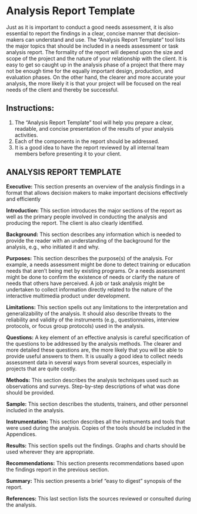 # Analysis Report Template

Just as it is important to conduct a good needs assessment, it is also essential to report the findings in a clear, concise manner that decision-makers can understand and use.  The “Analysis Report Template” tool lists the major topics that should be included in a needs assessment or task analysis report.  The formality of the report will depend upon the size and scope of the project and the nature of your relationship with the client.  It is easy to get so caught up in the analysis phase of a project that there may not be enough time for the equally important design, production, and evaluation phases.  On the other hand, the clearer and more accurate your analysis, the more likely it is that your project will be focused on the real needs of the client and thereby be successful.

## Instructions:
1.	The “Analysis Report Template” tool will help you prepare a clear, readable, and concise presentation of the results of your analysis activities.  
2.	Each of the components in the report should be addressed.
3.	It is a good idea to have the report reviewed by all internal team members before presenting it to your client.

## ANALYSIS REPORT TEMPLATE 

**Executive:**  This section presents an overview of the analysis findings in a format that allows decision makers to make important decisions effectively and efficiently

**Introduction:**  This section introduces the major sections of the report as well as the primary people involved in conducting the analysis and producing the report.  The client is also clearly identified.  

**Background:**  This section describes any information which is needed to provide the reader with an understanding of the background for the analysis, e.g., who initiated it and why. 

**Purposes:**  This section describes the purpose(s) of the analysis.  For example, a needs assessment might be done to detect training or education needs that aren’t being met by existing programs.  Or a needs assessment might be done to confirm the existence of needs or clarify the nature of needs that others have perceived.  A job or task analysis might be undertaken to collect information directly related to the nature of the interactive multimedia product under development.  

**Limitations:**  This section spells out any limitations to the interpretation and generalizability of the analysis.  It should also describe threats to the reliability and validity of the instruments (e.g., questionnaires, interview protocols, or focus group protocols) used in the analysis.

**Questions:**  A key element of an effective analysis is careful specification of the questions to be addressed by the analysis methods.  The clearer and more detailed these questions are, the more likely that you will be able to provide useful answers to them.  It is usually a good idea to collect needs assessment data in several ways from several sources, especially in projects that are quite costly.  

**Methods:**  This section describes the analysis techniques used such as observations and surveys.  Step-by-step descriptions of what was done should be provided.  

**Sample:**  This section describes the students, trainers, and other personnel included in the analysis.

**Instrumentation:**  This section describes all the instruments and tools that were used during the analysis.  Copies of the tools should be included in the Appendices.  

**Results:**  This section spells out the findings.  Graphs and charts should be used wherever they are appropriate.  

**Recommendations:**  This section presents recommendations based upon the findings report in the previous section.

**Summary:**  This section presents a brief “easy to digest” synopsis of the report.

**References:**  This last section lists the sources reviewed or consulted during the analysis.  

